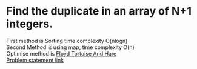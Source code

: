 <h1>Find the duplicate in an array of N+1 integers.</h1>
First method is Sorting time complexity O(nlogn) <br>
Second Method is using map, time complexity O(n)<br>
Optimise method is <u>Floyd Tortoise And Hare</u><br>
<a href = "https://www.youtube.com/watch?v=32Ll35mhWg0&list=PLgUwDviBIf0rPG3Ictpu74YWBQ1CaBkm2&index=1"> Problem statement link</a>
